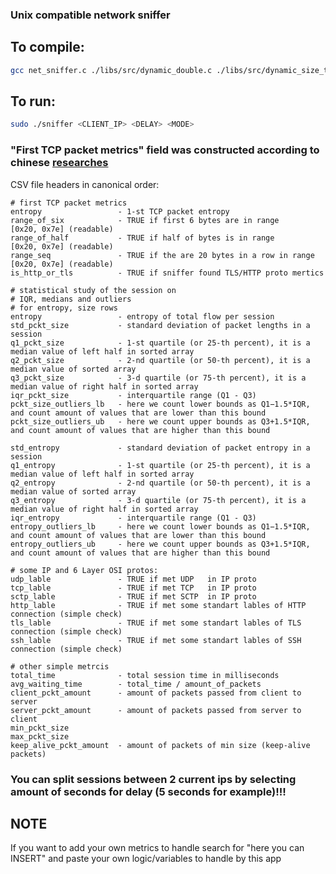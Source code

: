### Unix compatible network sniffer

## To compile:
```bash
gcc net_sniffer.c ./libs/src/dynamic_double.c ./libs/src/dynamic_size_t.c ./libs/src/dynamic_flow_stats.c -o sniffer -lpcap -lm -lwebsockets
```

## To run:
```bash
sudo ./sniffer <CLIENT_IP> <DELAY> <MODE>
```
### "First TCP packet metrics" field was constructed according to chinese <a href="https://gfw.report/publications/usenixsecurity23/en/#6-understanding-the-blocking-strategies" target="_blank">researches</a>
CSV file headers in canonical order:
```
# first TCP packet metrics
entropy                 - 1-st TCP packet entropy 
range_of_six            - TRUE if first 6 bytes are in range            [0x20, 0x7e] (readable) 
range_of_half           - TRUE if half of bytes is in range             [0x20, 0x7e] (readable) 
range_seq               - TRUE if the are 20 bytes in a row in range    [0x20, 0x7e] (readable) 
is_http_or_tls          - TRUE if sniffer found TLS/HTTP proto mertics 

# statistical study of the session on 
# IQR, medians and outliers
# for entropy, size rows
entropy                 - entropy of total flow per session
std_pckt_size           - standard deviation of packet lengths in a session
q1_pckt_size            - 1-st quartile (or 25-th percent), it is a median value of left half in sorted array
q2_pckt_size            - 2-nd quartile (or 50-th percent), it is a median value of sorted array
q3_pckt_size            - 3-d quartile (or 75-th percent), it is a median value of right half in sorted array
iqr_pckt_size           - interquartile range (Q1 - Q3)
pckt_size_outliers_lb   - here we count lower bounds as Q1−1.5*IQR, and count amount of values that are lower than this bound
pckt_size_outliers_ub   - here we count upper bounds as Q3+1.5*IQR, and count amount of values that are higher than this bound

std_entropy             - standard deviation of packet entropy in a session
q1_entropy              - 1-st quartile (or 25-th percent), it is a median value of left half in sorted array
q2_entropy              - 2-nd quartile (or 50-th percent), it is a median value of sorted array
q3_entropy              - 3-d quartile (or 75-th percent), it is a median value of right half in sorted array
iqr_entropy             - interquartile range (Q1 - Q3)
entropy_outliers_lb     - here we count lower bounds as Q1−1.5*IQR, and count amount of values that are lower than this bound
entropy_outliers_ub     - here we count upper bounds as Q3+1.5*IQR, and count amount of values that are higher than this bound

# some IP and 6 Layer OSI protos:
udp_lable               - TRUE if met UDP   in IP proto
tcp_lable               - TRUE if met TCP   in IP proto
sctp_lable              - TRUE if met SCTP  in IP proto
http_lable              - TRUE if met some standart lables of HTTP connection (simple check)
tls_lable               - TRUE if met some standart lables of TLS connection (simple check)
ssh_lable               - TRUE if met some standart lables of SSH connection (simple check)

# other simple metrcis
total_time              - total session time in milliseconds
avg_waiting_time        - total_time / amount_of_packets
client_pckt_amount      - amount of packets passed from client to server
server_pckt_amount      - amount of packets passed from server to client
min_pckt_size
max_pckt_size
keep_alive_pckt_amount  - amount of packets of min size (keep-alive packets)
```

### You can split sessions between 2 current ips by selecting amount of seconds for delay (5 seconds for example)!!!


## NOTE
If you want to add your own metrics to handle search for "here you can INSERT" and paste your own logic/variables to handle by this app
